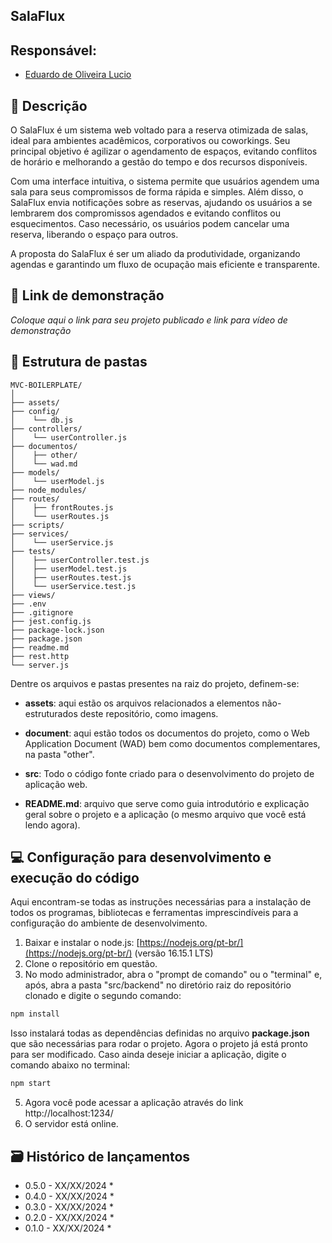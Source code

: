 ## SalaFlux

## Responsável: 

- <a href="https://www.linkedin.com/in/eduardooliveiralucio">Eduardo de Oliveira Lucio</a>

## 📝 Descrição

O SalaFlux é um sistema web voltado para a reserva otimizada de salas, ideal para ambientes acadêmicos, corporativos ou coworkings. Seu principal objetivo é agilizar o agendamento de espaços, evitando conflitos de horário e melhorando a gestão do tempo e dos recursos disponíveis.

Com uma interface intuitiva, o sistema permite que usuários agendem uma sala para seus compromissos de forma rápida e simples. Além disso, o SalaFlux envia notificações sobre as reservas, ajudando os usuários a se lembrarem dos compromissos agendados e evitando conflitos ou esquecimentos. Caso necessário, os usuários podem cancelar uma reserva, liberando o espaço para outros.

A proposta do SalaFlux é ser um aliado da produtividade, organizando agendas e garantindo um fluxo de ocupação mais eficiente e transparente.

## 📝 Link de demonstração

_Coloque aqui o link para seu projeto publicado e link para vídeo de demonstração_

## 📁 Estrutura de pastas

````
MVC-BOILERPLATE/
│
├── assets/
├── config/                
│    └── db.js
├── controllers/          
│    └── userController.js
├── documentos/
│    ├── other/
│    └── wad.md
├── models/      
│    └── userModel.js
├── node_modules/
├── routes/             
│    ├── frontRoutes.js
│    └── userRoutes.js
├── scripts/                             
├── services/
│    └── userService.js                     
├── tests/                 
│    ├── userController.test.js
│    ├── userModel.test.js
│    ├── userRoutes.test.js
│    └── userService.test.js
├── views/
├── .env            
├── .gitignore          
├── jest.config.js        
├── package-lock.json     
├── package.json           
├── readme.md           
├── rest.http        
└── server.js         
````

Dentre os arquivos e pastas presentes na raiz do projeto, definem-se:

- <b>assets</b>: aqui estão os arquivos relacionados a elementos não-estruturados deste repositório, como imagens.

- <b>document</b>: aqui estão todos os documentos do projeto, como o Web Application  Document (WAD) bem como documentos complementares, na pasta "other".

- <b>src</b>: Todo o código fonte criado para o desenvolvimento do projeto de aplicação web.

- <b>README.md</b>: arquivo que serve como guia introdutório e explicação geral sobre o projeto e a aplicação (o mesmo arquivo que você está lendo agora).

## 💻 Configuração para desenvolvimento e execução do código

Aqui encontram-se todas as instruções necessárias para a instalação de todos os programas, bibliotecas e ferramentas imprescindíveis para a configuração do ambiente de desenvolvimento.

1. Baixar e instalar o node.js: [https://nodejs.org/pt-br/](https://nodejs.org/pt-br/) (versão 16.15.1 LTS)
2. Clone o repositório em questão.
3. No modo administrador, abra o "prompt de comando" ou o "terminal" e, após, abra a pasta "src/backend" no diretório raiz do repositório clonado e digite o segundo comando:

```sh
npm install
```

Isso instalará todas as dependências definidas no arquivo <b>package.json</b> que são necessárias para rodar o projeto. Agora o projeto já está pronto para ser modificado. Caso ainda deseje iniciar a aplicação, digite o comando abaixo no terminal:

```sh
npm start
```
5. Agora você pode acessar a aplicação através do link http://localhost:1234/
6. O servidor está online.

## 🗃 Histórico de lançamentos

* 0.5.0 - XX/XX/2024
    * 
* 0.4.0 - XX/XX/2024
    * 
* 0.3.0 - XX/XX/2024
    * 
* 0.2.0 - XX/XX/2024
    * 
* 0.1.0 - XX/XX/2024
    *
